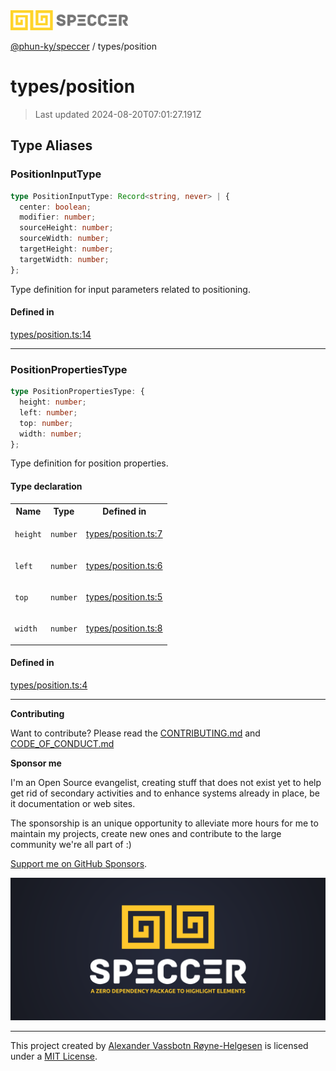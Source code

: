 <div>
  <img alt="SPECCER logo" src="https://raw.githubusercontent.com/phun-ky/speccer/main/public/logo-speccer-horizontal-colored-package.svg?raw=true" style="max-height:32px;" />
</div>

[@phun-ky/speccer](../README.md) / types/position

# types/position

> Last updated 2024-08-20T07:01:27.191Z

## Type Aliases

### PositionInputType

```ts
type PositionInputType: Record<string, never> | {
  center: boolean;
  modifier: number;
  sourceHeight: number;
  sourceWidth: number;
  targetHeight: number;
  targetWidth: number;
};
```

Type definition for input parameters related to positioning.

#### Defined in

[types/position.ts:14](https://github.com/phun-ky/speccer/blob/main/src/types/position.ts#L14)

---

### PositionPropertiesType

```ts
type PositionPropertiesType: {
  height: number;
  left: number;
  top: number;
  width: number;
};
```

Type definition for position properties.

#### Type declaration

<table>
<tr>
<th>Name</th>
<th>Type</th>
<th>Defined in</th>
</tr>
<tr>
<td>

`height`

</td>
<td>

`number`

</td>
<td>

[types/position.ts:7](https://github.com/phun-ky/speccer/blob/main/src/types/position.ts#L7)

</td>
</tr>
<tr>
<td>

`left`

</td>
<td>

`number`

</td>
<td>

[types/position.ts:6](https://github.com/phun-ky/speccer/blob/main/src/types/position.ts#L6)

</td>
</tr>
<tr>
<td>

`top`

</td>
<td>

`number`

</td>
<td>

[types/position.ts:5](https://github.com/phun-ky/speccer/blob/main/src/types/position.ts#L5)

</td>
</tr>
<tr>
<td>

`width`

</td>
<td>

`number`

</td>
<td>

[types/position.ts:8](https://github.com/phun-ky/speccer/blob/main/src/types/position.ts#L8)

</td>
</tr>
</table>

#### Defined in

[types/position.ts:4](https://github.com/phun-ky/speccer/blob/main/src/types/position.ts#L4)

---

**Contributing**

Want to contribute? Please read the [CONTRIBUTING.md](https://github.com/phun-ky/speccer/blob/main/CONTRIBUTING.md) and [CODE_OF_CONDUCT.md](https://github.com/phun-ky/speccer/blob/main/CODE_OF_CONDUCT.md)

**Sponsor me**

I'm an Open Source evangelist, creating stuff that does not exist yet to help get rid of secondary activities and to enhance systems already in place, be it documentation or web sites.

The sponsorship is an unique opportunity to alleviate more hours for me to maintain my projects, create new ones and contribute to the large community we're all part of :)

[Support me on GitHub Sponsors](https://github.com/sponsors/phun-ky).

![Speccer banner, with logo and slogan: A zero dependency package to highlight elements](https://github.com/phun-ky/speccer/blob/main/public/speccer-banner.png?raw=true)

---

This project created by [Alexander Vassbotn Røyne-Helgesen](http://phun-ky.net) is licensed under a [MIT License](https://choosealicense.com/licenses/mit/).
